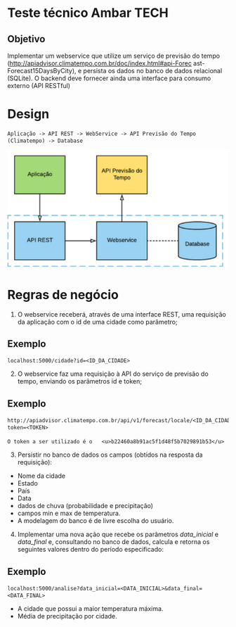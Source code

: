 # Teste técnico Ambar TECH

## Objetivo

Implementar um webservice que utilize um serviço de previsão do tempo (http://apiadvisor.climatempo.com.br/doc/index.html#api-Forec
ast-Forecast15DaysByCity), e persista os dados no banco de dados relacional (SQLite). 
O backend deve fornecer ainda uma interface
para consumo externo (API RESTful)

# Design
    Aplicação -> API REST -> WebService -> API Previsão do Tempo (Climatempo) -> Database

![Design](./static/img/Design.png)

# Regras de negócio

1) O webservice receberá, através de uma interface REST, uma requisição da aplicação com o id de uma cidade como parâmetro;
## Exemplo
    localhost:5000/cidade?id=<ID_DA_CIDADE>


2) O webservice faz uma requisição à API do serviço de previsão do tempo, enviando os parâmetros id e token;

## Exemplo

    http://apiadvisor.climatempo.com.br/api/v1/forecast/locale/<ID_DA_CIDADE>/days/15?token=<TOKEN>

    O token a ser utilizado é o   <u>b22460a8b91ac5f1d48f5b7029891b53</u>



3) Persistir no banco de dados os campos (obtidos na resposta da requisição):

* Nome da cidade
* Estado 
* País 
* Data 
* dados de chuva (probabilidade e precipitação) 
* campos min e max de temperatura.
* A modelagem do banco é de livre escolha do usuário.
4) Implementar uma nova ação que recebe os parâmetros *data_inicial* e *data_final* e, consultando no banco de dados, calcula e retorna
os seguintes valores dentro do período especificado:
## Exemplo
    localhost:5000/analise?data_inicial=<DATA_INICIAL>&data_final=<DATA_FINAL>

* A cidade que possui a maior temperatura máxima.
* Média de precipitação por cidade.